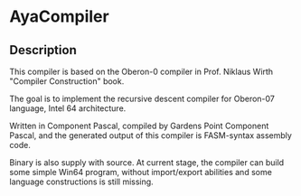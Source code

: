 # AyaCompiler

## Description

This compiler is based on the Oberon-0 compiler in Prof. Niklaus Wirth "Compiler Construction" book.

The goal is to implement the recursive descent compiler for Oberon-07 language, Intel 64 architecture.

Written in Component Pascal, compiled by Gardens Point Component Pascal, and the generated output of this compiler is FASM-syntax assembly code.

Binary is also supply with source. At current stage, the compiler can build some simple Win64 program, without import/export abilities and some language constructions is still missing.

